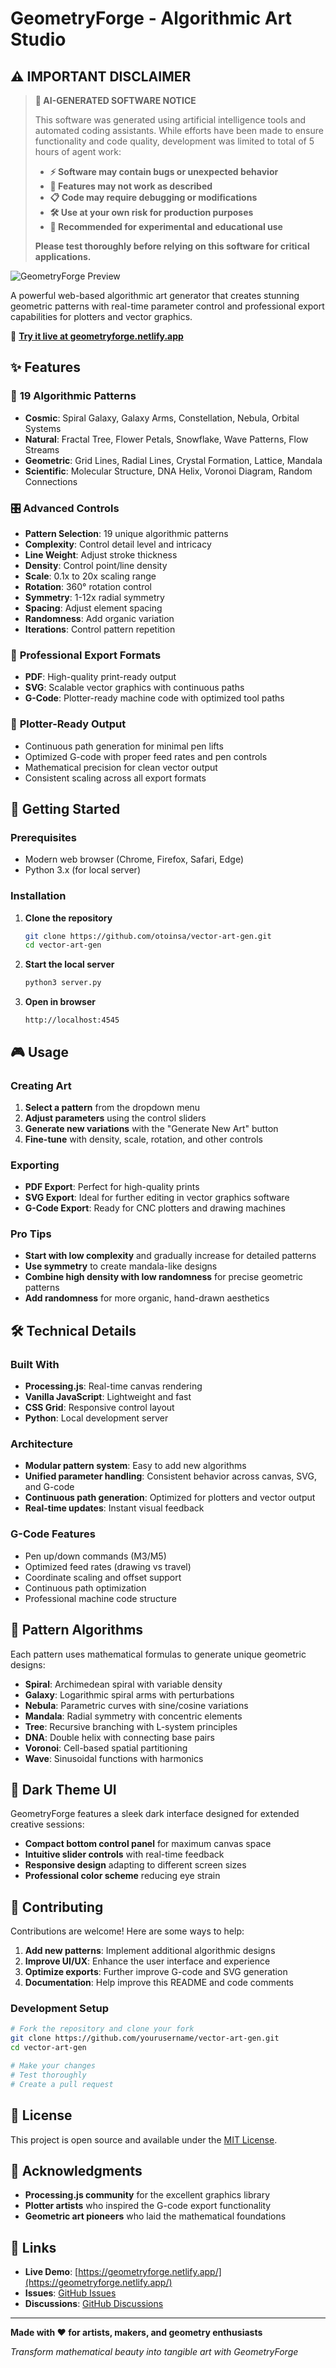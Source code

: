 # GeometryForge - Algorithmic Art Studio

## ⚠️ **IMPORTANT DISCLAIMER**

> **🤖 AI-GENERATED SOFTWARE NOTICE**
> 
> This software was generated using artificial intelligence tools and automated coding assistants. While efforts have been made to ensure functionality and code quality, development was limited to total of 5 hours of agent work:
> 
> - **⚡ Software may contain bugs or unexpected behavior**
> - **🔧 Features may not work as described**
> - **📋 Code may require debugging or modifications**
> - **🛠️ Use at your own risk for production purposes**
> - **🧪 Recommended for experimental and educational use**
> 
> **Please test thoroughly before relying on this software for critical applications.**

![GeometryForge Preview](screenshot.png)

A powerful web-based algorithmic art generator that creates stunning geometric patterns with real-time parameter control and professional export capabilities for plotters and vector graphics.

🚀 **[Try it live at geometryforge.netlify.app](https://geometryforge.netlify.app/)**

## ✨ Features

### 🎨 **19 Algorithmic Patterns**
- **Cosmic**: Spiral Galaxy, Galaxy Arms, Constellation, Nebula, Orbital Systems
- **Natural**: Fractal Tree, Flower Petals, Snowflake, Wave Patterns, Flow Streams  
- **Geometric**: Grid Lines, Radial Lines, Crystal Formation, Lattice, Mandala
- **Scientific**: Molecular Structure, DNA Helix, Voronoi Diagram, Random Connections

### 🎛️ **Advanced Controls**
- **Pattern Selection**: 19 unique algorithmic patterns
- **Complexity**: Control detail level and intricacy
- **Line Weight**: Adjust stroke thickness
- **Density**: Control point/line density
- **Scale**: 0.1x to 20x scaling range
- **Rotation**: 360° rotation control
- **Symmetry**: 1-12x radial symmetry
- **Spacing**: Adjust element spacing
- **Randomness**: Add organic variation
- **Iterations**: Control pattern repetition

### 📁 **Professional Export Formats**
- **PDF**: High-quality print-ready output
- **SVG**: Scalable vector graphics with continuous paths
- **G-Code**: Plotter-ready machine code with optimized tool paths

### 🎯 **Plotter-Ready Output**
- Continuous path generation for minimal pen lifts
- Optimized G-code with proper feed rates and pen controls
- Mathematical precision for clean vector output
- Consistent scaling across all export formats

## 🚀 Getting Started

### Prerequisites
- Modern web browser (Chrome, Firefox, Safari, Edge)
- Python 3.x (for local server)

### Installation

1. **Clone the repository**
   ```bash
   git clone https://github.com/otoinsa/vector-art-gen.git
   cd vector-art-gen
   ```

2. **Start the local server**
   ```bash
   python3 server.py
   ```

3. **Open in browser**
   ```
   http://localhost:4545
   ```

## 🎮 Usage

### Creating Art
1. **Select a pattern** from the dropdown menu
2. **Adjust parameters** using the control sliders
3. **Generate new variations** with the "Generate New Art" button
4. **Fine-tune** with density, scale, rotation, and other controls

### Exporting
- **PDF Export**: Perfect for high-quality prints
- **SVG Export**: Ideal for further editing in vector graphics software
- **G-Code Export**: Ready for CNC plotters and drawing machines

### Pro Tips
- **Start with low complexity** and gradually increase for detailed patterns
- **Use symmetry** to create mandala-like designs
- **Combine high density with low randomness** for precise geometric patterns
- **Add randomness** for more organic, hand-drawn aesthetics

## 🛠️ Technical Details

### Built With
- **Processing.js**: Real-time canvas rendering
- **Vanilla JavaScript**: Lightweight and fast
- **CSS Grid**: Responsive control layout
- **Python**: Local development server

### Architecture
- **Modular pattern system**: Easy to add new algorithms
- **Unified parameter handling**: Consistent behavior across canvas, SVG, and G-code
- **Continuous path generation**: Optimized for plotters and vector output
- **Real-time updates**: Instant visual feedback

### G-Code Features
- Pen up/down commands (M3/M5)
- Optimized feed rates (drawing vs travel)
- Coordinate scaling and offset support
- Continuous path optimization
- Professional machine code structure

## 📐 Pattern Algorithms

Each pattern uses mathematical formulas to generate unique geometric designs:

- **Spiral**: Archimedean spiral with variable density
- **Galaxy**: Logarithmic spiral arms with perturbations
- **Nebula**: Parametric curves with sine/cosine variations
- **Mandala**: Radial symmetry with concentric elements
- **Tree**: Recursive branching with L-system principles
- **DNA**: Double helix with connecting base pairs
- **Voronoi**: Cell-based spatial partitioning
- **Wave**: Sinusoidal functions with harmonics

## 🎨 Dark Theme UI

GeometryForge features a sleek dark interface designed for extended creative sessions:
- **Compact bottom control panel** for maximum canvas space
- **Intuitive slider controls** with real-time feedback
- **Responsive design** adapting to different screen sizes
- **Professional color scheme** reducing eye strain

## 🤝 Contributing

Contributions are welcome! Here are some ways to help:

1. **Add new patterns**: Implement additional algorithmic designs
2. **Improve UI/UX**: Enhance the user interface and experience
3. **Optimize exports**: Further improve G-code and SVG generation
4. **Documentation**: Help improve this README and code comments

### Development Setup
```bash
# Fork the repository and clone your fork
git clone https://github.com/yourusername/vector-art-gen.git
cd vector-art-gen

# Make your changes
# Test thoroughly
# Create a pull request
```

## 📄 License

This project is open source and available under the [MIT License](LICENSE).

## 🙏 Acknowledgments

- **Processing.js community** for the excellent graphics library
- **Plotter artists** who inspired the G-code export functionality
- **Geometric art pioneers** who laid the mathematical foundations

## 🔗 Links

- **Live Demo**: [https://geometryforge.netlify.app/](https://geometryforge.netlify.app/)
- **Issues**: [GitHub Issues](https://github.com/otoinsa/vector-art-gen/issues)
- **Discussions**: [GitHub Discussions](https://github.com/otoinsa/vector-art-gen/discussions)

---

**Made with ❤️ for artists, makers, and geometry enthusiasts**

*Transform mathematical beauty into tangible art with GeometryForge*
